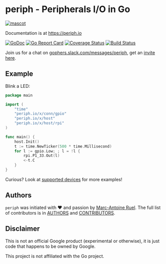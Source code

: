 # periph - Peripherals I/O in Go

[![mascot](https://raw.githubusercontent.com/periph/website/master/site/static/img/periph-mascot-280.png)](https://periph.io/)

Documentation is at https://periph.io

[![GoDoc](https://godoc.org/periph.io/x/periph?status.svg)](https://godoc.org/periph.io/x/periph)
[![Go Report Card](https://goreportcard.com/badge/periph.io/x/periph)](https://goreportcard.com/report/periph.io/x/periph)
[![Coverage Status](https://codecov.io/gh/google/periph/graph/badge.svg)](https://codecov.io/gh/google/periph)
[![Build Status](https://travis-ci.org/google/periph.svg)](https://travis-ci.org/google/periph)


Join us for a chat on
[gophers.slack.com/messages/periph](https://gophers.slack.com/messages/periph),
get an [invite here](https://invite.slack.golangbridge.org/).


## Example

Blink a LED:

~~~go
package main

import (
    "time"
    "periph.io/x/conn/gpio"
    "periph.io/x/host"
    "periph.io/x/host/rpi"
)

func main() {
    host.Init()
    t := time.NewTicker(500 * time.Millisecond)
    for l := gpio.Low; ; l = !l {
        rpi.P1_33.Out(l)
        <-t.C
    }
}
~~~

Curious? Look at [supported devices](https://periph.io/device/) for more
examples!


## Authors

`periph` was initiated with ❤️️ and passion by [Marc-Antoine
Ruel](https://github.com/maruel). The full list of contributors is in
[AUTHORS](https://github.com/google/periph/blob/master/AUTHORS) and
[CONTRIBUTORS](https://github.com/google/periph/blob/master/CONTRIBUTORS).


## Disclaimer

This is not an official Google product (experimental or otherwise), it
is just code that happens to be owned by Google.

This project is not affiliated with the Go project.

